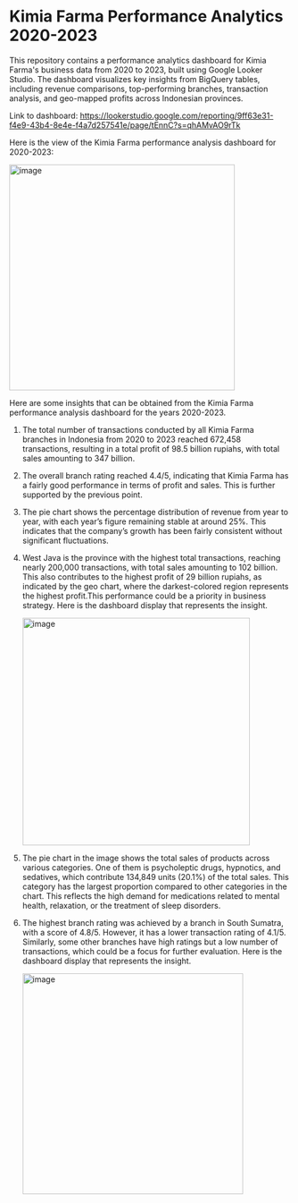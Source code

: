 # Kimia Farma Performance  Analytics 2020-2023
This repository contains a performance analytics dashboard for Kimia Farma's business data from 2020 to 2023, built using Google Looker Studio. The dashboard visualizes key insights from BigQuery tables, including revenue comparisons, top-performing branches, transaction analysis, and geo-mapped profits across Indonesian provinces.  

Link to dashboard: https://lookerstudio.google.com/reporting/9ff63e31-f4e9-43b4-8e4e-f4a7d257541e/page/tEnnC?s=qhAMvAO9rTk

Here is the view of the Kimia Farma performance analysis dashboard for 2020-2023:


<img width="404" alt="image" src="https://github.com/user-attachments/assets/9720740a-5364-48e4-ae6b-c32ca2bb4fd4" />


Here are some insights that can be obtained from the Kimia Farma performance analysis dashboard for the years 2020-2023.
1. The total number of transactions conducted by all Kimia Farma branches in Indonesia from 2020 to 2023 reached 672,458 transactions, resulting in a total profit of 98.5 billion rupiahs, with total sales amounting to 347 billion.
2. The overall branch rating reached 4.4/5, indicating that Kimia Farma has a fairly good performance in terms of profit and sales. This is further supported by the previous point.
3. The pie chart shows the percentage distribution of revenue from year to year, with each year’s figure remaining stable at around 25%. This indicates that the company’s growth has been fairly consistent without significant fluctuations.
4. West Java is the province with the highest total transactions, reaching nearly 200,000 transactions, with total sales amounting to 102 billion. This also contributes to the highest profit of 29 billion rupiahs, as indicated by the geo chart, where the darkest-colored region represents the highest profit.This performance could be a priority in business strategy. Here is the dashboard display that represents the insight.

   <img width="407" alt="image" src="https://github.com/user-attachments/assets/56307448-060f-4800-a850-376cdddefba8" />

6. The pie chart in the image shows the total sales of products across various categories. One of them is psycholeptic drugs, hypnotics, and sedatives, which contribute 134,849 units (20.1%) of the total sales. This category has the largest proportion compared to other categories in the chart. This reflects the high demand for medications related to mental health, relaxation, or the treatment of sleep disorders.
7. The highest branch rating was achieved by a branch in South Sumatra, with a score of 4.8/5. However, it has a lower transaction rating of 4.1/5. Similarly, some other branches have high ratings but a low number of transactions, which could be a focus for further evaluation. Here is the dashboard display that represents the insight.

   <img width="395" alt="image" src="https://github.com/user-attachments/assets/5eac93f7-1bb3-4ddb-b1b8-393752ae8468" />
